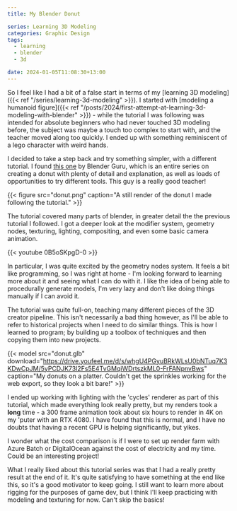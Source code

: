 ```yaml
---
title: My Blender Donut

series: Learning 3D Modeling
categories: Graphic Design
tags:
  - learning
  - blender
  - 3d

date: 2024-01-05T11:08:30+13:00
---
```


So I feel like I had a bit of a false start in terms of my [learning 3D modeling]({{< ref "/series/learning-3d-modeling" >}}). I started with [modeling a humanoid figure]({{< ref "/posts/2024/first-attempt-at-learning-3d-modeling-with-blender" >}}) - while the tutorial I was following was intended for absolute beginners who had never touched 3D modeling before, the subject was maybe a touch too complex to start with, and the teacher moved along too quickly. I ended up with something reminiscent of a lego character with weird hands.

I decided to take a step back and try something simpler, with a different tutorial. I found [this one](https://www.youtube.com/playlist?list=PLjEaoINr3zgEPv5y--4MKpciLaoQYZB1Z) by Blender Guru, which is an entire series on creating a donut with plenty of detail and explanation, as well as loads of opportunities to try different tools. This guy is a really good teacher!

{{< figure src="donut.png" caption="A still render of the donut I made following the tutorial." >}}

The tutorial covered many parts of blender, in greater detail the the previous tutorial I followed. I got a deeper look at the modifier system, geometry nodes, texturing, lighting, compositing, and even some basic camera animation.

{{< youtube 0B5oSKpgD-0 >}}

In particular, I was quite excited by the geometry nodes system. It feels a bit like programming, so I was right at home - I'm looking forward to learning more about it and seeing what I can do with it. I like the idea of being able to procedurally generate models, I'm very lazy and don't like doing things manually if I can avoid it.

The tutorial was quite full-on, teaching many different pieces of the 3D creator pipeline. This isn't necessarily a bad thing however, as I'll be able to refer to historical projects when I need to do similar things. This is how I learned to program; by building up a toolbox of techniques and then copying them into new projects.

{{< model src="donut.glb" download="https://drive.youfeel.me/d/s/whgU4PGyuBRkWLsU0bNTuq7K3KDwCpJM/5yPCDJK73l2Fs5E4TvGMqiWDrtszkML0-FrFANpnvBws" caption="My donuts on a platter. Couldn't get the sprinkles working for the web export, so they look a bit bare!" >}}

I ended up working with lighting with the 'cycles' renderer as part of this tutorial, which made everything look really pretty, but my renders took a **long** time - a 300 frame animation took about six hours to render in 4K on my 'puter with an RTX 4080. I have found that this is normal, and I have no doubts that having a recent GPU is helping significantly, but yikes.

I wonder what the cost comparison is if I were to set up render farm with Azure Batch or DigitalOcean against the cost of electricity and my time. Could be an interesting project!

What I really liked about this tutorial series was that I had a really pretty result at the end of it. It's quite satisfying to have something at the end like this, so it's a good motivator to keep going. I still want to learn more about rigging for the purposes of game dev, but I think I'll keep practicing with modeling and texturing for now. Can't skip the basics!
